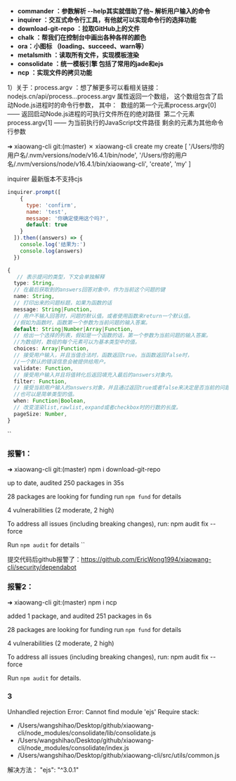 - **commander ：参数解析 --help其实就借助了他~ 解析用户输入的命令**
- **inquirer ：交互式命令行工具，有他就可以实现命令行的选择功能**
- **download-git-repo ：拉取GitHub上的文件**
- **chalk ：帮我们在控制台中画出各种各样的颜色**
- **ora：小图标 （loading、succeed、warn等）**
- **metalsmith ：读取所有文件，实现模板渲染**
- **consolidate ：统一模板引擎 包括了常用的jade和ejs**
- **ncp ：实现文件的拷贝功能**

1）关于：process.argv ：想了解更多可以看相关链接：nodejs.cn/api/process…process.argv 属性返回一个数组，
这个数组包含了启动Node.js进程时的命令行参数，
其中： 
数组的第一个元素process.argv[0] ——  返回启动Node.js进程的可执行文件所在的绝对路径 
第二个元素process.argv[1] ——  为当前执行的JavaScript文件路径 剩余的元素为其他命令行参数

➜  xiaowang-cli git:(master) ✗ xiaowang-cli create my
create
[
  '/Users/你的用户名/.nvm/versions/node/v16.4.1/bin/node',
  '/Users/你的用户名/.nvm/versions/node/v16.4.1/bin/xiaowang-cli',
  'create',
  'my'
]

inquirer 最新版本不支持cjs

```js
inquirer.prompt([
    {
      type: 'confirm',
      name: 'test',
      message: '你确定使用这个吗?',
      default: true
    }
  ]).then((answers) => {
    console.log('结果为:')
    console.log(answers)
  })
```

```ts
{
   // 表示提问的类型，下文会单独解释
  type: String, 
  // 在最后获取到的answers回答对象中，作为当前这个问题的键
  name: String, 
  // 打印出来的问题标题，如果为函数的话
  message: String|Function, 
  // 用户不输入回答时，问题的默认值。或者使用函数来return一个默认值。
  //假如为函数时，函数第一个参数为当前问题的输入答案。
  default: String|Number|Array|Function,
  // 给出一个选择的列表，假如是一个函数的话，第一个参数为当前问题的输入答案。
  //为数组时，数组的每个元素可以为基本类型中的值。 
  choices: Array|Function, 
  // 接受用户输入，并且当值合法时，函数返回true。当函数返回false时，
  //一个默认的错误信息会被提供给用户。
  validate: Function, 
  // 接受用户输入并且将值转化后返回填充入最后的answers对象内。
  filter: Function, 
  // 接受当前用户输入的answers对象，并且通过返回true或者false来决定是否当前的问题应该去问。
  //也可以是简单类型的值。
  when: Function|Boolean, 
  // 改变渲染list,rawlist,expand或者checkbox时的行数的长度。
  pageSize: Number,
}
```

``
### 报警1：
➜  xiaowang-cli git:(master) npm i download-git-repo

up to date, audited 250 packages in 35s

28 packages are looking for funding
  run `npm fund` for details

4 vulnerabilities (2 moderate, 2 high)

To address all issues (including breaking changes), run:
  npm audit fix --force

Run `npm audit` for details
``

提交代码后github报警了：https://github.com/EricWong1994/xiaowang-cli/security/dependabot

### 报警2：
➜  xiaowang-cli git:(master) npm i ncp

added 1 package, and audited 251 packages in 6s

28 packages are looking for funding
  run `npm fund` for details

4 vulnerabilities (2 moderate, 2 high)

To address all issues (including breaking changes), run:
  npm audit fix --force

Run `npm audit` for details.

### 3
 Unhandled rejection Error: Cannot find module 'ejs'
Require stack:
- /Users/wangshihao/Desktop/github/xiaowang-cli/node_modules/consolidate/lib/consolidate.js
- /Users/wangshihao/Desktop/github/xiaowang-cli/node_modules/consolidate/index.js
- /Users/wangshihao/Desktop/github/xiaowang-cli/src/utils/common.js

解决方法：	"ejs": "^3.0.1"